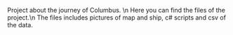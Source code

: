 Project about the journey of Columbus. \n
Here you can find the files of the project.\n
The files includes pictures of map and ship, c# scripts and csv of the data.

